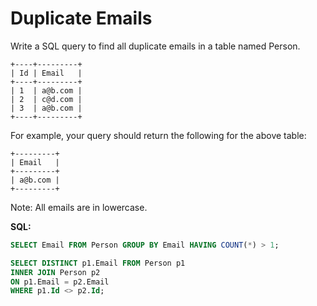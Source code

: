 # Duplicate Emails

Write a SQL query to find all duplicate emails in a table named Person.
```
+----+---------+
| Id | Email   |
+----+---------+
| 1  | a@b.com |
| 2  | c@d.com |
| 3  | a@b.com |
+----+---------+
```
For example, your query should return the following for the above table:
```
+---------+
| Email   |
+---------+
| a@b.com |
+---------+
```
Note: All emails are in lowercase.

**SQL:**
```sql
SELECT Email FROM Person GROUP BY Email HAVING COUNT(*) > 1;

SELECT DISTINCT p1.Email FROM Person p1
INNER JOIN Person p2
ON p1.Email = p2.Email
WHERE p1.Id <> p2.Id;
```
